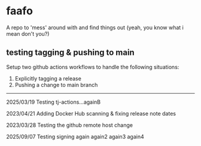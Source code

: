 # faafo
A repo to 'mess' around with and find things out (yeah, you know what i mean don't you?)

## testing tagging & pushing to main
Setup two github actions workflows to handle the following situations:

1. Explicitly tagging a release
2. Pushing a change to main branch

***
2025/03/19
Testing tj-actions...againB

2023/04/21
Adding Docker Hub scanning & fixing release note dates

2023/03/28
Testing the github remote host change

2025/09/07
Testing signing
again
again2
again3
again4
